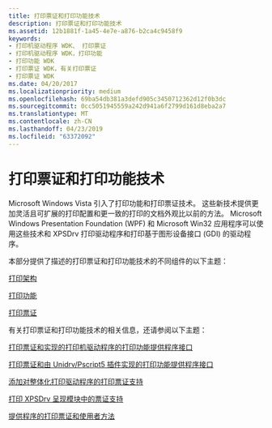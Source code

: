 ```yaml
---
title: 打印票证和打印功能技术
description: 打印票证和打印功能技术
ms.assetid: 12b1881f-1a45-4e7e-a876-b2ca4c9458f9
keywords:
- 打印机驱动程序 WDK、 打印票证
- 打印机驱动程序 WDK，打印功能
- 打印功能 WDK
- 打印票证 WDK，有关打印票证
- 打印票证 WDK
ms.date: 04/20/2017
ms.localizationpriority: medium
ms.openlocfilehash: 69ba54db381a3defd905c3450712362d12f0b3dc
ms.sourcegitcommit: 0cc5051945559a242d941a6f2799d161d8eba2a7
ms.translationtype: MT
ms.contentlocale: zh-CN
ms.lasthandoff: 04/23/2019
ms.locfileid: "63372092"
---
```

# <a name="print-ticket-and-print-capabilities-technologies"></a>打印票证和打印功能技术


Microsoft Windows Vista 引入了打印功能和打印票证技术。 这些新技术提供更加灵活且可扩展的打印配置和更一致的打印的文档外观比以前的方法。 Microsoft Windows Presentation Foundation (WPF) 和 Microsoft Win32 应用程序可以使用这些技术和 XPSDrv 打印驱动程序和打印基于图形设备接口 (GDI) 的驱动程序。

本部分提供了描述的打印票证和打印功能技术的不同组件的以下主题：

[打印架构](print-schema.md)

[打印功能](print-capabilities.md)

[打印票证](print-ticket.md)

有关打印票证和打印功能技术的相关信息，还请参阅以下主题：

[打印票证和实现的打印机驱动程序的打印功能提供程序接口](print-ticket-and-print-capabilities-provider-interface-implemented-by-.md)

[打印票证和由 Unidrv/Pscript5 插件实现的打印功能提供程序接口](print-ticket-and-print-capabilities-provider-interface-implemented-by-.md)

[添加对整体化打印驱动程序的打印票证支持](adding-print-ticket-support-to-monolithic-print-drivers.md)

[打印 XPSDrv 呈现模块中的票证支持](print-ticket-support-in-the-xpsdrv-render-module.md)

[提供程序的打印票证和使用者方法](https://msdn.microsoft.com/library/windows/hardware/ff556547)

 

 




